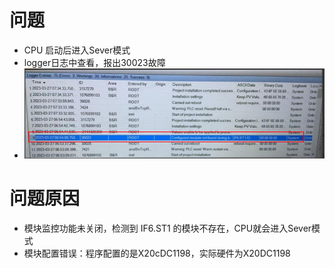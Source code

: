# 问题
- CPU 启动后进入Sever模式  
- logger日志中查看，报出30023故障
- ![](FILES/30023%20Configured%20module%20not%20found%20during%20boot/image-20230329133633932.png)

# 问题原因
- 模块监控功能未关闭，检测到 IF6.ST1 的模块不存在，CPU就会进入Sever模式  
- 模块配置错误：程序配置的是X20cDC1198，实际硬件为X20DC1198